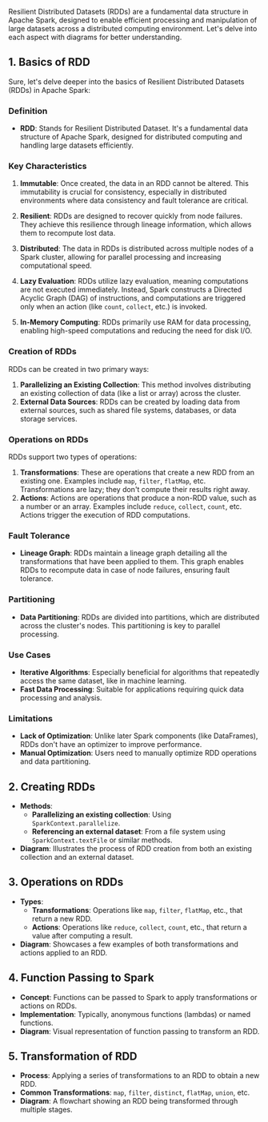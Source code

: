 Resilient Distributed Datasets (RDDs) are a fundamental data structure in Apache Spark, designed to enable efficient processing and manipulation of large datasets across a distributed computing environment. Let's delve into each aspect with diagrams for better understanding.

## 1. Basics of RDD
Sure, let's delve deeper into the basics of Resilient Distributed Datasets (RDDs) in Apache Spark:

### Definition
- **RDD**: Stands for Resilient Distributed Dataset. It's a fundamental data structure of Apache Spark, designed for distributed computing and handling large datasets efficiently.

### Key Characteristics
1. **Immutable**: Once created, the data in an RDD cannot be altered. This immutability is crucial for consistency, especially in distributed environments where data consistency and fault tolerance are critical.

2. **Resilient**: RDDs are designed to recover quickly from node failures. They achieve this resilience through lineage information, which allows them to recompute lost data.

3. **Distributed**: The data in RDDs is distributed across multiple nodes of a Spark cluster, allowing for parallel processing and increasing computational speed.

4. **Lazy Evaluation**: RDDs utilize lazy evaluation, meaning computations are not executed immediately. Instead, Spark constructs a Directed Acyclic Graph (DAG) of instructions, and computations are triggered only when an action (like `count`, `collect`, etc.) is invoked.

5. **In-Memory Computing**: RDDs primarily use RAM for data processing, enabling high-speed computations and reducing the need for disk I/O.

### Creation of RDDs
RDDs can be created in two primary ways:
1. **Parallelizing an Existing Collection**: This method involves distributing an existing collection of data (like a list or array) across the cluster.
2. **External Data Sources**: RDDs can be created by loading data from external sources, such as shared file systems, databases, or data storage services.

### Operations on RDDs
RDDs support two types of operations:
1. **Transformations**: These are operations that create a new RDD from an existing one. Examples include `map`, `filter`, `flatMap`, etc. Transformations are lazy; they don't compute their results right away.
2. **Actions**: Actions are operations that produce a non-RDD value, such as a number or an array. Examples include `reduce`, `collect`, `count`, etc. Actions trigger the execution of RDD computations.

### Fault Tolerance
- **Lineage Graph**: RDDs maintain a lineage graph detailing all the transformations that have been applied to them. This graph enables RDDs to recompute data in case of node failures, ensuring fault tolerance.

### Partitioning
- **Data Partitioning**: RDDs are divided into partitions, which are distributed across the cluster's nodes. This partitioning is key to parallel processing.

### Use Cases
- **Iterative Algorithms**: Especially beneficial for algorithms that repeatedly access the same dataset, like in machine learning.
- **Fast Data Processing**: Suitable for applications requiring quick data processing and analysis.

### Limitations
- **Lack of Optimization**: Unlike later Spark components (like DataFrames), RDDs don't have an optimizer to improve performance.
- **Manual Optimization**: Users need to manually optimize RDD operations and data partitioning.











## 2. Creating RDDs
- **Methods**:
  - **Parallelizing an existing collection**: Using `SparkContext.parallelize`.
  - **Referencing an external dataset**: From a file system using `SparkContext.textFile` or similar methods.
- **Diagram**: Illustrates the process of RDD creation from both an existing collection and an external dataset.

## 3. Operations on RDDs
- **Types**:
  - **Transformations**: Operations like `map`, `filter`, `flatMap`, etc., that return a new RDD.
  - **Actions**: Operations like `reduce`, `collect`, `count`, etc., that return a value after computing a result.
- **Diagram**: Showcases a few examples of both transformations and actions applied to an RDD.

## 4. Function Passing to Spark
- **Concept**: Functions can be passed to Spark to apply transformations or actions on RDDs.
- **Implementation**: Typically, anonymous functions (lambdas) or named functions.
- **Diagram**: Visual representation of function passing to transform an RDD.

## 5. Transformation of RDD
- **Process**: Applying a series of transformations to an RDD to obtain a new RDD.
- **Common Transformations**: `map`, `filter`, `distinct`, `flatMap`, `union`, etc.
- **Diagram**: A flowchart showing an RDD being transformed through multiple stages.

